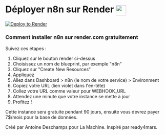 # Déployer n8n sur Render <img src="https://pbs.twimg.com/profile_images/1735429515541938176/zOO1N7Su_400x400.jpg" width="32" height="32" style="vertical-align: middle;">

[![Deploy to Render](https://render.com/images/deploy-to-render-button.svg)](https://render.com/deploy)


### Comment installer n8n sur render.com gratuitement
Suivez ces étapes :
1. Cliquez sur le bouton render ci-dessus
2. Choisissez un nom de blueprint, par exemple "n8n"
3. Cliquez sur "Create New Resources"
4. Appliquez
5. Allez dans Dashboard > n8n (le nom de votre service) > Environment
6. Copiez votre URL (lien violet dans l'en-tête)
7. Collez votre URL comme valeur pour WEBHOOK_URL
8. Attendez une minute que votre instance se mette à jour
9. Profitez !

Cette instance sera gratuite pendant 90 jours, ensuite vous devrez payer 7$/mois pour la base de données.

Créé par Antoine Deschamps pour La Machine. Inspiré par ready4mars.
